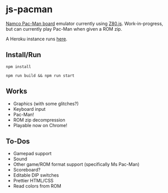 # js-pacman
[Namco Pac-Man board](https://en.wikipedia.org/wiki/Namco_Pac-Man) emulator currently using [Z80.js](https://github.com/DrGoldfire/Z80.js).
Work-in-progress, but can currently play Pac-Man when given a ROM zip.

A Heroku instance runs [here](http://js-pac.herokuapp.com/).

## Install/Run
```
npm install
```

```
npm run build && npm run start
```

## Works
- Graphics (with some glitches?)
- Keyboard input
- Pac-Man!
- ROM zip decompression
- Playable now on Chrome!

## To-Dos
- Gamepad support
- Sound
- Other game/ROM format support (specifically Ms Pac-Man)
- Scoreboard?
- Editable DIP switches
- Prettier HTML/CSS
- Read colors from ROM
